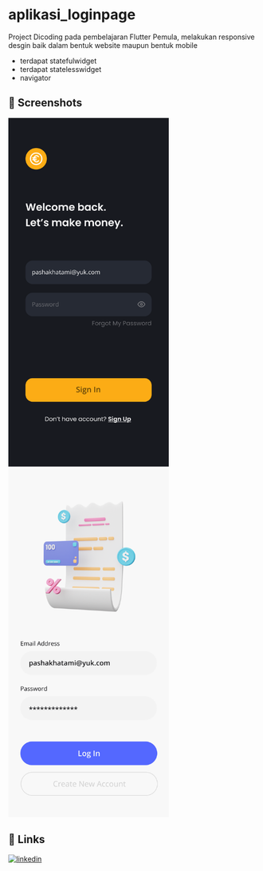 # aplikasi_loginpage

Project Dicoding pada pembelajaran Flutter Pemula, melakukan responsive desgin baik dalam bentuk website maupun bentuk mobile
- terdapat statefulwidget
- terdapat statelesswidget
- navigator

## 📸 Screenshots

<img width="322" alt="Design - Sign In V1" src="https://github.com/Pashakhatamihasibuan/Design-to-Flutter-SignInPage/blob/main/figma/signInScreenV1.png">

<img width="322" alt="Design - Sign In V2" src="https://github.com/Pashakhatamihasibuan/Design-to-Flutter-SignInPage/blob/main/figma/SignInScreenV2.png">


## 🔗 Links

[![linkedin](https://img.shields.io/badge/linkedin-0A66C2?style=for-the-badge&logo=linkedin&logoColor=white)](https://www.linkedin.com/in/pashakhatamihsb/)

